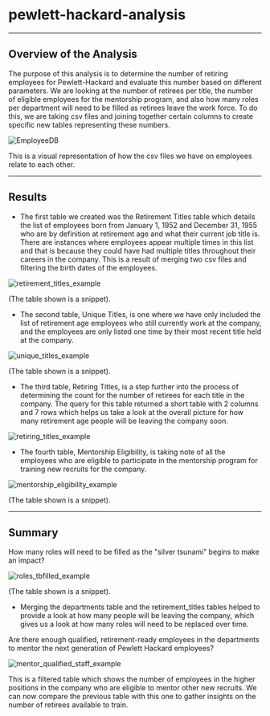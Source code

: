 # pewlett-hackard-analysis
----
## Overview of the Analysis
The purpose of this analysis is to determine the number of retiring employees for Pewlett-Hackard and evaluate this number based on different parameters. We are looking at the number of retirees per title, the number of eligible employees for the mentorship program, and also how many roles per department will need to be filled as retirees leave the work force. To do this, we are taking csv files and joining together certain columns to create specific new tables representing these numbers. 

![EmployeeDB](/EmployeeDB.png.png)

This is a visual representation of how the csv files we have on employees relate to each other. 

-------
## Results
- The first table we created was the Retirement Titles table which details the list of employees born from January 1, 1952 and December 31, 1955 who are by definition at retirement age and what their current job title is. There are instances where employees appear multiple times in this list and that is because they could have had multiple titles throughout their careers in the company. This is a result of merging two csv files and filtering the birth dates of the employees.

![retirement_titles_example](/retirement_titles_example.png)

(The table shown is a snippet). 

- The second table, Unique Titles, is one where we have only included the list of retirement age employees who still currently work at the company, and the employees are only listed one time by their most recent title held at the company. 

![unique_titles_example](/unique_titles_example.png) 

(The table shown is a snippet).

- The third table, Retiring Titles, is a step further into the process of determining the count for the number of retirees for each title in the company. The query for this table returned a short table with 2 columns and 7 rows which helps us take a look at the overall picture for how many retirement age people will be leaving the company soon.

![retiring_titles_example](/retiring_titles_example.png)

- The fourth table, Mentorship Eligibility, is taking note of all the employees who are eligible to participate in the mentorship program for training new recruits for the company. 

![mentorship_eligibility_example](/mentorship_eligibility_example.png)

(The table shown is a snippet).

------
## Summary 

How many roles will need to be filled as the "silver tsunami" begins to make an impact?

![roles_tbfilled_example](/roles_tbfilled_example.png)

(The table shown is a snippet).

- Merging the departments table and the retirement_titles tables helped to provide a look at how many people will be leaving the company, which gives us a look at how many roles will need to be replaced over time. 

Are there enough qualified, retirement-ready employees in the departments to mentor the next generation of Pewlett Hackard employees? 

![mentor_qualified_staff_example](/mentor_qualified_staff_example.png)

This is a filtered table which shows the number of employees in the higher positions in the company who are eligible to mentor other new recruits. We can now compare the previous table with this one to gather insights on the number of retirees available to train. 
